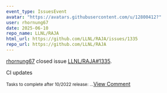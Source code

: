 ```yaml
---
event_type: IssuesEvent
avatar: "https://avatars.githubusercontent.com/u/12800412?"
user: rhornung67
date: 2025-06-10
repo_name: LLNL/RAJA
html_url: https://github.com/LLNL/RAJA/issues/1335
repo_url: https://github.com/LLNL/RAJA
---
```


<a href='https://github.com/rhornung67' target='_blank'>rhornung67</a> closed issue <a href='https://github.com/LLNL/RAJA/issues/1335' target='_blank'>LLNL/RAJA#1335</a>.

<p>CI updates</p><small>Tasks to complete after 10/2022 release:...</small><a href='https://github.com/LLNL/RAJA/issues/1335' target='_blank'>View Comment</a>